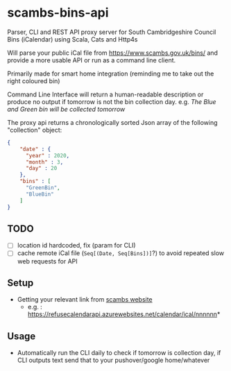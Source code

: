 # scambs-bins-api
Parser, CLI and REST API proxy server for South Cambridgeshire Council Bins (iCalendar) using Scala, Cats and Http4s

Will parse your public iCal file from https://www.scambs.gov.uk/bins/ and provide a more usable API or run as a command line client.

Primarily made for smart home integration (reminding me to take out the right coloured bin)

Command Line Interface will return a human-readable description or produce no output if tomorrow is not the bin collection day.
e.g.  *The Blue and Green bin will be collected tomorrow*


The proxy api returns a chronologically sorted Json array of the following "collection" object:
```json
{
    "date" : {
      "year" : 2020,
      "month" : 3,
      "day" : 20
    },
    "bins" : [
      "GreenBin",
      "BlueBin"
    ]
}
```

## TODO
- [ ] location id hardcoded, fix (param for CLI) 
- [ ] cache remote iCal file (`Seq[(Date, Seq[Bins])]`?) to avoid repeated slow web requests for API

## Setup
* Getting your relevant link from [scambs website](https://www.scambs.gov.uk/bins/)
  * e.g. : https://refusecalendarapi.azurewebsites.net/calendar/ical/nnnnnn* 

## Usage
* Automatically run the CLI daily to check if tomorrow is collection day, if CLI outputs text send that to your pushover/google home/whatever
